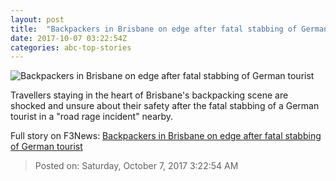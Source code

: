 ```yaml
---
layout: post
title:  "Backpackers in Brisbane on edge after fatal stabbing of German tourist"
date: 2017-10-07 03:22:54Z
categories: abc-top-stories
---
```


![Backpackers in Brisbane on edge after fatal stabbing of German tourist](http://www.abc.net.au/news/image/9026554-1x1-700x700.jpg)

Travellers staying in the heart of Brisbane's backpacking scene are shocked and unsure about their safety after the fatal stabbing of a German tourist in a "road rage incident" nearby.


Full story on F3News: [Backpackers in Brisbane on edge after fatal stabbing of German tourist](http://www.f3nws.com/n/sT4QXB)

> Posted on: Saturday, October 7, 2017 3:22:54 AM
